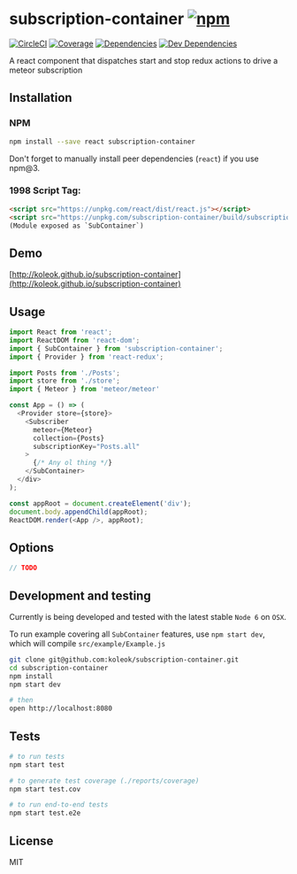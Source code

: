 # subscription-container [![npm](https://img.shields.io/npm/v/subscription-container.svg?style=flat-square)](https://www.npmjs.com/package/subscription-container)

[![CircleCI](https://img.shields.io/circleci/project/koleok/subscription-container.svg?style=flat-square&label=nix-build)](https://circleci.com/gh/koleok/subscription-container)
[![Coverage](https://img.shields.io/codecov/c/github/koleok/subscription-container.svg?style=flat-square)](https://codecov.io/github/koleok/subscription-container?branch=master)
[![Dependencies](https://img.shields.io/david/koleok/subscription-container.svg?style=flat-square)](https://david-dm.org/koleok/subscription-container)
[![Dev Dependencies](https://img.shields.io/david/dev/koleok/subscription-container.svg?style=flat-square)](https://david-dm.org/koleok/subscription-container#info=devDependencies)

A react component that dispatches start and stop redux actions to drive a meteor subscription

## Installation

### NPM
```sh
npm install --save react subscription-container
```

Don't forget to manually install peer dependencies (`react`) if you use npm@3.

### 1998 Script Tag:
```html
<script src="https://unpkg.com/react/dist/react.js"></script>
<script src="https://unpkg.com/subscription-container/build/subscription-container.js"></script>
(Module exposed as `SubContainer`)
```

## Demo

[http://koleok.github.io/subscription-container](http://koleok.github.io/subscription-container)

## Usage
```js
import React from 'react';
import ReactDOM from 'react-dom';
import { SubContainer } from 'subscription-container';
import { Provider } from 'react-redux';

import Posts from './Posts';
import store from './store';
import { Meteor } from 'meteor/meteor'

const App = () => (
  <Provider store={store}>
    <Subscriber
      meteor={Meteor}
      collection={Posts}
      subscriptionKey="Posts.all"
    >
      {/* Any ol thing */}
    </SubContainer>
  </div>
);

const appRoot = document.createElement('div');
document.body.appendChild(appRoot);
ReactDOM.render(<App />, appRoot);
```

## Options

```js
// TODO
```

## Development and testing

Currently is being developed and tested with the latest stable `Node 6` on `OSX`.

To run example covering all `SubContainer` features, use `npm start dev`, which will compile `src/example/Example.js`

```bash
git clone git@github.com:koleok/subscription-container.git
cd subscription-container
npm install
npm start dev

# then
open http://localhost:8080
```

## Tests

```bash
# to run tests
npm start test

# to generate test coverage (./reports/coverage)
npm start test.cov

# to run end-to-end tests
npm start test.e2e
```

## License

MIT

